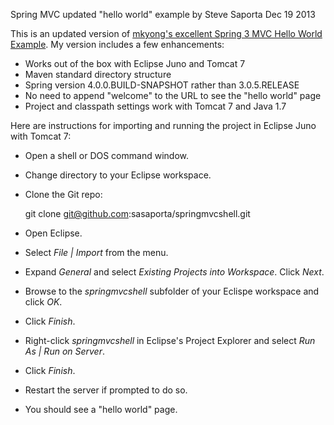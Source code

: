 Spring MVC updated "hello world" example
by Steve Saporta
Dec 19 2013

This is an updated version of [mkyong's excellent Spring 3 MVC Hello World Example](http://www.mkyong.com/spring3/spring-3-mvc-hello-world-example/). My version includes a few enhancements:
- Works out of the box with Eclipse Juno and Tomcat 7
- Maven standard directory structure
- Spring version 4.0.0.BUILD-SNAPSHOT rather than 3.0.5.RELEASE
- No need to append "welcome" to the URL to see the "hello world" page
- Project and classpath settings work with Tomcat 7 and Java 1.7

Here are instructions for importing and running the project in Eclipse Juno with Tomcat 7:
- Open a shell or DOS command window.
- Change directory to your Eclipse workspace.
- Clone the Git repo:

    git clone git@github.com:sasaporta/springmvcshell.git

- Open Eclipse.
- Select *File | Import* from the menu.
- Expand *General* and select *Existing Projects into Workspace*. Click *Next*.
- Browse to the *springmvcshell* subfolder of your Eclispe workspace and click *OK*.
- Click *Finish*.
- Right-click *springmvcshell* in Eclipse's Project Explorer and select *Run As | Run on Server*.
- Click *Finish*.
- Restart the server if prompted to do so.
- You should see a "hello world" page.